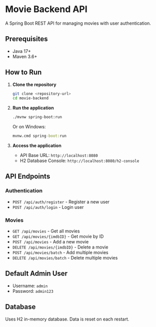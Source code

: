 # Movie Backend API

A Spring Boot REST API for managing movies with user authentication.

## Prerequisites

- Java 17+
- Maven 3.6+

## How to Run

1. **Clone the repository**
   ```bash
   git clone <repository-url>
   cd movie-backend
   ```

2. **Run the application**
   ```bash
   ./mvnw spring-boot:run
   ```
   
   Or on Windows:
   ```cmd
   mvnw.cmd spring-boot:run
   ```

3. **Access the application**
   - API Base URL: `http://localhost:8080`
   - H2 Database Console: `http://localhost:8080/h2-console`

## API Endpoints

### Authentication
- `POST /api/auth/register` - Register a new user
- `POST /api/auth/login` - Login user

### Movies
- `GET /api/movies` - Get all movies
- `GET /api/movies/{imdbID}` - Get movie by ID
- `POST /api/movies` - Add a new movie
- `DELETE /api/movies/{imdbID}` - Delete a movie
- `POST /api/movies/batch` - Add multiple movies
- `DELETE /api/movies/batch` - Delete multiple movies

## Default Admin User

- Username: `admin`
- Password: `admin123`

## Database

Uses H2 in-memory database. Data is reset on each restart.
